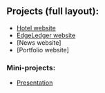 <!-- prettier-ignore -->
## Projects (full layout):

- [Hotel website](https://samnite.github.io/css-html/hotel)
- [EdgeLedger website](https://samnite.github.io/css-html/EdgeLedger)
- [News website]
- [Portfolio website]

### Mini-projects:

- [Presentation](https://samnite.github.io/css-html/mini-projects/presentation)
